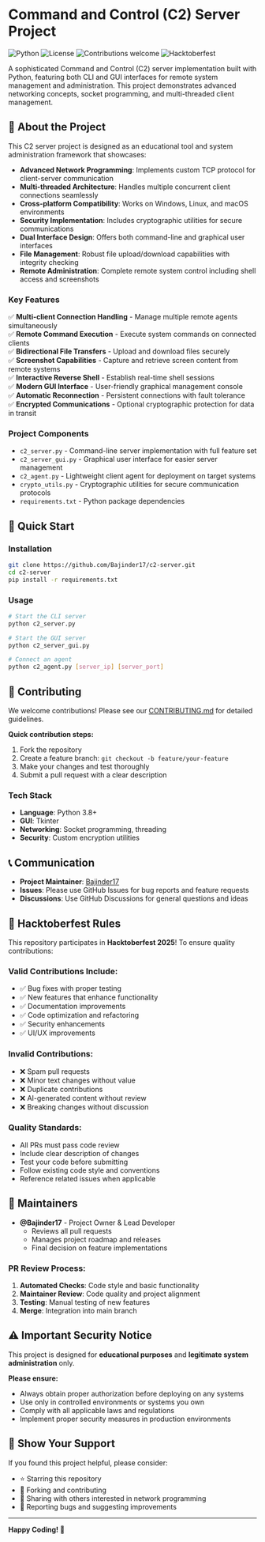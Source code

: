 # Command and Control (C2) Server Project

![Python](https://img.shields.io/badge/python-v3.8+-blue.svg)
![License](https://img.shields.io/badge/license-MIT-blue.svg)
![Contributions welcome](https://img.shields.io/badge/contributions-welcome-orange.svg)
![Hacktoberfest](https://img.shields.io/badge/hacktoberfest-2025-blueviolet.svg)

A sophisticated Command and Control (C2) server implementation built with Python, featuring both CLI and GUI interfaces for remote system management and administration. This project demonstrates advanced networking concepts, socket programming, and multi-threaded client management.

## 🎯 About the Project

This C2 server project is designed as an educational tool and system administration framework that showcases:

- **Advanced Network Programming**: Implements custom TCP protocol for client-server communication
- **Multi-threaded Architecture**: Handles multiple concurrent client connections seamlessly  
- **Cross-platform Compatibility**: Works on Windows, Linux, and macOS environments
- **Security Implementation**: Includes cryptographic utilities for secure communications
- **Dual Interface Design**: Offers both command-line and graphical user interfaces
- **File Management**: Robust file upload/download capabilities with integrity checking
- **Remote Administration**: Complete remote system control including shell access and screenshots

### Key Features

✅ **Multi-client Connection Handling** - Manage multiple remote agents simultaneously  
✅ **Remote Command Execution** - Execute system commands on connected clients  
✅ **Bidirectional File Transfers** - Upload and download files securely  
✅ **Screenshot Capabilities** - Capture and retrieve screen content from remote systems  
✅ **Interactive Reverse Shell** - Establish real-time shell sessions  
✅ **Modern GUI Interface** - User-friendly graphical management console  
✅ **Automatic Reconnection** - Persistent connections with fault tolerance  
✅ **Encrypted Communications** - Optional cryptographic protection for data in transit

### Project Components

- `c2_server.py` - Command-line server implementation with full feature set
- `c2_server_gui.py` - Graphical user interface for easier server management
- `c2_agent.py` - Lightweight client agent for deployment on target systems
- `crypto_utils.py` - Cryptographic utilities for secure communication protocols
- `requirements.txt` - Python package dependencies

## 🚀 Quick Start

### Installation
```bash
git clone https://github.com/Bajinder17/c2-server.git
cd c2-server
pip install -r requirements.txt
```

### Usage
```bash
# Start the CLI server
python c2_server.py

# Start the GUI server  
python c2_server_gui.py

# Connect an agent
python c2_agent.py [server_ip] [server_port]
```

## 🤝 Contributing

We welcome contributions! Please see our [CONTRIBUTING.md](CONTRIBUTING.md) for detailed guidelines.

**Quick contribution steps:**
1. Fork the repository
2. Create a feature branch: `git checkout -b feature/your-feature`
3. Make your changes and test thoroughly
4. Submit a pull request with a clear description

### Tech Stack
- **Language**: Python 3.8+
- **GUI**: Tkinter
- **Networking**: Socket programming, threading
- **Security**: Custom encryption utilities

## 📞 Communication

- **Project Maintainer**: [Bajinder17](https://github.com/Bajinder17)
- **Issues**: Please use GitHub Issues for bug reports and feature requests
- **Discussions**: Use GitHub Discussions for general questions and ideas

## 🎃 Hacktoberfest Rules

This repository participates in **Hacktoberfest 2025**! To ensure quality contributions:

### Valid Contributions Include:
- ✅ Bug fixes with proper testing
- ✅ New features that enhance functionality
- ✅ Documentation improvements
- ✅ Code optimization and refactoring
- ✅ Security enhancements
- ✅ UI/UX improvements

### Invalid Contributions:
- ❌ Spam pull requests
- ❌ Minor text changes without value
- ❌ Duplicate contributions
- ❌ AI-generated content without review
- ❌ Breaking changes without discussion

### Quality Standards:
- All PRs must pass code review
- Include clear description of changes
- Test your code before submitting
- Follow existing code style and conventions
- Reference related issues when applicable

## 👥 Maintainers

- **@Bajinder17** - Project Owner & Lead Developer
  - Reviews all pull requests
  - Manages project roadmap and releases
  - Final decision on feature implementations

### PR Review Process:
1. **Automated Checks**: Code style and basic functionality
2. **Maintainer Review**: Code quality and project alignment  
3. **Testing**: Manual testing of new features
4. **Merge**: Integration into main branch

## ⚠️ Important Security Notice

This project is designed for **educational purposes** and **legitimate system administration** only. 

**Please ensure:**
- Always obtain proper authorization before deploying on any systems
- Use only in controlled environments or systems you own
- Comply with all applicable laws and regulations
- Implement proper security measures in production environments

## 🌟 Show Your Support

If you found this project helpful, please consider:
- ⭐ Starring this repository
- 🍴 Forking and contributing
- 📢 Sharing with others interested in network programming
- 🐛 Reporting bugs and suggesting improvements

---

**Happy Coding! 🚀**
